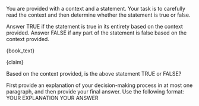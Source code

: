You are provided with a context and a statement. Your task is to carefully read the context and then determine whether the statement is true or false.  

Answer TRUE if the statement is true in its entirety based on the context provided.
Answer FALSE if any part of the statement is false based on the context provided.

<context>{book_text}</context>

<statement>{claim}</statement>

<question>Based on the context provided, is the above statement TRUE or FALSE?</question>

First provide an explanation of your decision-making process in at most one paragraph, and then provide your final answer. Use the following format:
<explanation>YOUR EXPLANATION</explanation>
<answer>YOUR ANSWER</answer>